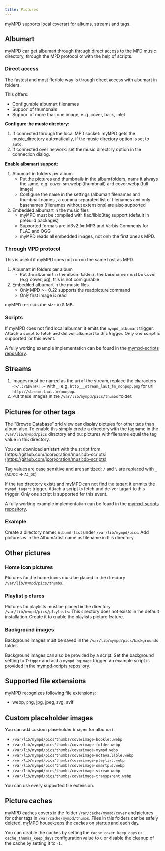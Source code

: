 ```yaml
---
title: Pictures
---
```


myMPD supports local coverart for albums, streams and tags.

## Albumart

myMPD can get albumart through through direct access to the MPD music directory, through the MPD protocol or with the help of scripts.

### Direct access

The fastest and most flexible way is through direct access with albumart in folders.

This offers:

- Configurable albumart filenames
- Support of thumbnails
- Support of more than one image, e. g. cover, back, inlet

**Configure the music directory:**

1. If connected through the local MPD socket: myMPD gets the music_directory automatically, if the music directory option is set to `auto`.
2. If connected over network: set the music directory option in the connection dialog.

**Enable albumart support:**

1. Albumart in folders per album
    - Put the pictures and thumbnails in the album folders, name it always the same, e.g. cover-sm.webp (thumbnail) and cover.webp (full image)
    - Configure the name in the settings (albumart filenames and thumbnail names), a comma separated list of filenames and only basenames (filenames without extensions) are also supported
2. Embedded albumart in the music files
    - myMPD must be compiled with flac/libid3tag support (default in prebuild packages)
    - Supported formats are id3v2 for MP3 and Vorbis Comments for FLAC and OGG
    - myMPD reads all embedded images, not only the first one as MPD.

### Through MPD protocol

This is useful if myMPD does not run on the same host as MPD.

1. Albumart in folders per album
    - Put the albumart in the album folders, the basename must be cover (e.g. cover.jpg), this is not configurable
2. Embedded albumart in the music files
    - Only MPD >= 0.22 supports the readpicture command
    - Only first image is read

myMPD restricts the size to 5 MB.

### Scripts

If myMPD does not find local albumart it emits the `mympd_albumart` trigger. Attach a script to fetch and deliver albumart to this trigger. Only one script is supported for this event.

A fully working example implementation can be found in the [mympd-scripts repository](https://github.com/jcorporation/mympd-scripts/tree/main/Albumart).

## Streams

1. Images must be named as the uri of the stream, replace the characters `<>/.:?&$%!#\|;=` with `_`, e.g. `http___stream_laut_fm_nonpop.png` for uri `http://stream.laut.fm/nonpop`.
2. Put these images in the `/var/lib/mympd/pics/thumbs` folder.

## Pictures for other tags

The "Browse Database" grid view can display pictures for other tags than album also. To enable this simply create a directory with the tagname in the `/var/lib/mympd/pics` directory and put pictures with filename equal the tag value in this directory.

You can download artistart with the script from [https://github.com/jcorporation/musicdb-scripts](https://github.com/jcorporation/musicdb-scripts)

Tag values are case sensitive and are sanitized: `/` and `\` are replaced with `_` (`AC/DC` -> `AC_DC`)

If the tag directory exists and myMPD can not find the tagart it emmits the `mympd_tagart` trigger. Attach a script to fetch and deliver tagart to this trigger. Only one script is supported for this event.

A fully working example implementation can be found in the [mympd-scripts repository](https://github.com/jcorporation/mympd-scripts/tree/main/Tagart).

### Example

Create a directory named `AlbumArtist` under `/var/lib/mympd/pics`. Add pictures with the AlbumArtist name as filename in this directory.

## Other pictures

### Home icon pictures

Pictures for the home icons must be placed in the directory `/var/lib/mympd/pics/thumbs`.

### Playlist pictures

Pictures for playlists must be placed in the directory `/var/lib/mympd/pics/playlists`. This directory does not exists in the default installation. Create it to enable the playlists picture feature.

### Background images

Background images must be saved in the `/var/lib/mympd/pics/backgrounds` folder.

Background images can also be provided by a script. Set the background setting to `Trigger` and add a `mympd_bgimage` trigger. An example script is provided in the [mympd-scripts repository](https://github.com/jcorporation/mympd-scripts/Background).

## Supported file extensions

myMPD recognizes following file extensions:

- webp, png, jpg, jpeg, svg, avif

## Custom placeholder images

You can add custom placeholder images for albumart.

- `/var/lib/mympd/pics/thumbs/coverimage-booklet.webp`
- `/var/lib/mympd/pics/thumbs/coverimage-folder.webp`
- `/var/lib/mympd/pics/thumbs/coverimage-mympd.webp`
- `/var/lib/mympd/pics/thumbs/coverimage-notavailable.webp`
- `/var/lib/mympd/pics/thumbs/coverimage-playlist.webp`
- `/var/lib/mympd/pics/thumbs/coverimage-smartpls.webp`
- `/var/lib/mympd/pics/thumbs/coverimage-stream.webp`
- `/var/lib/mympd/pics/thumbs/coverimage-transparent.webp`

You can use every supported file extension.

## Picture caches

myMPD caches covers in the folder `/var/cache/mympd/cover` and pictures for other tags in `/var/cache/mympd/thumbs`. Files in this folders can be safely deleted. myMPD housekeeps the caches on startup and each day.

You can disable the caches by setting the `cache_cover_keep_days` or `cache_thumbs_keep_days` configuration value to `0` or disable the cleanup of the cache by setting it to `-1`.
